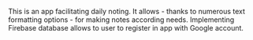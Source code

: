 This is an app facilitating daily noting. It allows - thanks to numerous text formatting options - for making notes according needs. Implementing Firebase database allows to user to register in app with Google account.
